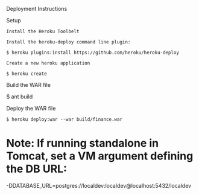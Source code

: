 Deployment Instructions

Setup

    Install the Heroku Toolbelt

    Install the heroku-deploy command line plugin:

    $ heroku plugins:install https://github.com/heroku/heroku-deploy
    
    Create a new heroku application
    
    $ heroku create

Build the WAR file

   $ ant build

Deploy the WAR file

    $ heroku deploy:war --war build/finance.war
        

# Note: If running standalone in Tomcat, set a VM argument defining the DB URL:

-DDATABASE_URL=postgres://localdev:localdev@localhost:5432/localdev

